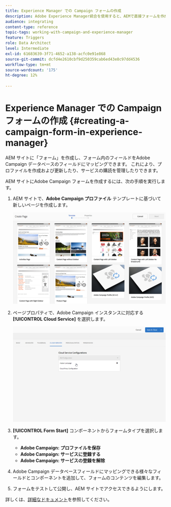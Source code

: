 ```yaml
---
title: Experience Manager での Campaign フォームの作成
description: Adobe Experience Manager統合を使用すると、AEMで直接フォームを作成して、プロファイルを作成および更新したり、購読を管理したりできます。
audience: integrating
content-type: reference
topic-tags: working-with-campaign-and-experience-manager
feature: Triggers
role: Data Architect
level: Intermediate
exl-id: 61683639-3f71-4652-a138-acfc0e91e868
source-git-commit: dcfd4e2610cbf9d250359cab6ed43e8c97dd4536
workflow-type: tm+mt
source-wordcount: '175'
ht-degree: 12%

---
```


# Experience Manager での Campaign フォームの作成 {#creating-a-campaign-form-in-experience-manager}

AEM サイトに「フォーム」を作成し、フォーム内のフィールドをAdobe Campaign データベースのフィールドにマッピングできます。 これにより、プロファイルを作成および更新したり、サービスの購読を管理したりできます。

AEM サイトにAdobe Campaign フォームを作成するには、次の手順を実行します。

1. AEM サイトで、**Adobe Campaign プロファイル** テンプレートに基づいて新しいページを作成します。

   ![](assets/aem_content_forms.png)

1. ページプロパティで、Adobe Campaign インスタンスに対応する **[!UICONTROL Cloud Service]** を選択します。

   ![](assets/aem_content_forms_2.png)

1. **[!UICONTROL Form Start]** コンポーネントからフォームタイプを選択します。

   * **Adobe Campaign: プロファイルを保存**
   * **Adobe Campaign: サービスに登録する**
   * **Adobe Campaign: サービスの登録を解除**

1. Adobe Campaign データベースフィールドにマッピングできる様々なフィールドとコンポーネントを追加して、フォームのコンテンツを編集します。
1. フォームをテストして公開し、AEM サイトでアクセスできるようにします。

詳しくは、[詳細なドキュメント](https://experienceleague.adobe.com/docs/experience-manager-65/authoring/aem-adobe-campaign/adobe-campaign-forms.html?lang=ja)を参照してください。
